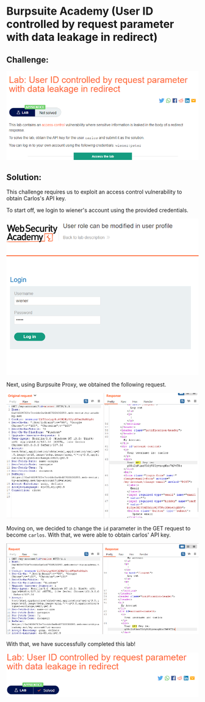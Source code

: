 # Burpsuite Academy (User ID controlled by request parameter with data leakage in redirect)

## Challenge: 

![challenge description](img/userid_access_control/chall%20desc.png)

## Solution:
This challenge requires us to exploit an access control vulnerability to obtain Carlos's API key.

To start off, we login to wiener's account using the provided credentials.

![login as wiener](img/user_role_mod/login%20page.png)

Next, using Burpsuite Proxy, we obtained the following request.

![request](img/userid_access_control/login%20request.png)

Moving on, we decided to change the `id` parameter in the GET request to become `carlos`. With that, we were able to obtain carlos' API key.

![obtained carlos api](img/userid_access_control/got%20api%20key.png)

With that, we have successfully completed this lab!

![completed lab](img/userid_access_control/solved.png)